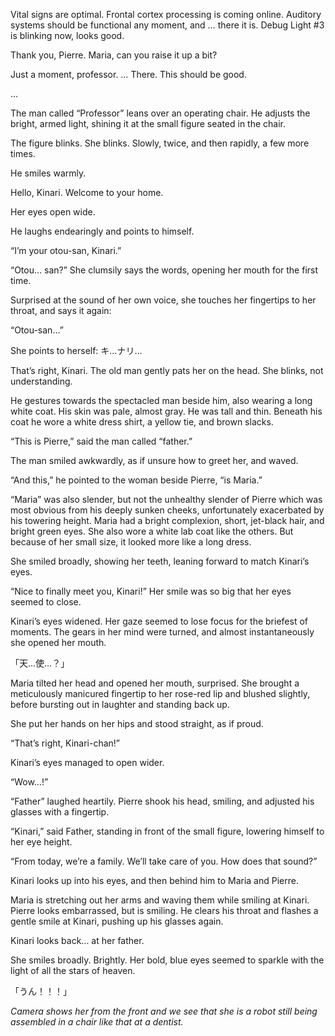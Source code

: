 Vital signs are optimal. Frontal cortex processing is coming online. Auditory systems should be functional any moment, and … there it is. Debug Light #3 is blinking now, looks good.

Thank you, Pierre. Maria, can you raise it up a bit?

Just a moment, professor. … There. This should be good.

…

The man called “Professor” leans over an operating chair. He adjusts the bright, armed light, shining it at the small figure seated in the chair.

The figure blinks. She blinks. Slowly, twice, and then rapidly, a few more times.

He smiles warmly.

Hello, Kinari. Welcome to your home.

Her eyes open wide.

He laughs endearingly and points to himself.

“I’m your otou-san, Kinari.”

“Otou… san?” She clumsily says the words, opening her mouth for the first time.

Surprised at the sound of her own voice, she touches her fingertips to her throat, and says it again:

“Otou-san…”

She points to herself: キ…ナリ…

That’s right, Kinari. The old man gently pats her on the head. She blinks, not understanding.

He gestures towards the spectacled man beside him, also wearing a long white coat. His skin was pale, almost gray. He was tall and thin. Beneath his coat he wore a white dress shirt, a yellow tie, and brown slacks.

“This is Pierre,” said the man called “father.”

The man smiled awkwardly, as if unsure how to greet her, and waved.

“And this,” he pointed to the woman beside Pierre, “is Maria.”

“Maria” was also slender, but not the unhealthy slender of Pierre which was most obvious from his deeply sunken cheeks, unfortunately exacerbated by his towering height. Maria had a bright complexion, short, jet-black hair, and bright green eyes. She also wore a white lab coat like the others. But because of her small size, it looked more like a long dress.

She smiled broadly, showing her teeth, leaning forward to match Kinari’s eyes.

“Nice to finally meet you, Kinari!” Her smile was so big that her eyes seemed to close.

Kinari’s eyes widened. Her gaze seemed to lose focus for the briefest of moments. The gears in her mind were turned, and almost instantaneously she opened her mouth.

「天…使…？」

Maria tilted her head and opened her mouth, surprised. She brought a meticulously manicured fingertip to her rose-red lip and blushed slightly, before bursting out in laughter and standing back up.

She put her hands on her hips and stood straight, as if proud.

“That’s right, Kinari-chan!”

Kinari’s eyes managed to open wider.

“Wow…!”

“Father” laughed heartily. Pierre shook his head, smiling, and adjusted his glasses with a fingertip.

“Kinari,” said Father, standing in front of the small figure, lowering himself to her eye height.

“From today, we’re a family. We’ll take care of you. How does that sound?”

Kinari looks up into his eyes, and then behind him to Maria and Pierre.

Maria is stretching out her arms and waving them while smiling at Kinari. Pierre looks embarrassed, but is smiling. He clears his throat and flashes a gentle smile at Kinari, pushing up his glasses again.

Kinari looks back… at her father.

She smiles broadly. Brightly. Her bold, blue eyes seemed to sparkle with the light of all the stars of heaven.

「うん！！！」

_Camera shows her from the front and we see that she is a robot still being assembled in a chair like that at a dentist._